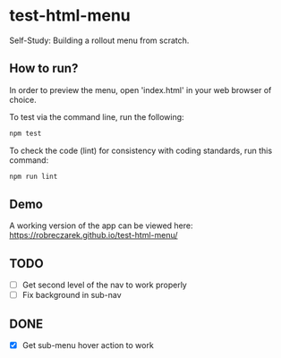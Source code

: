 # test-html-menu
Self-Study: Building a rollout menu from scratch.

## How to run?

In order to preview the menu, open 'index.html' in your web browser of choice.


To test via the command line, run the following:
```bash
npm test
```

To check the code (lint) for consistency with coding standards, run this command:
```bash
npm run lint
```

## Demo
A working version of the app can be viewed here:
https://robreczarek.github.io/test-html-menu/

## TODO
* [ ] Get second level of the nav to work properly
* [ ] Fix background in sub-nav

## DONE
* [x] Get sub-menu hover action to work
